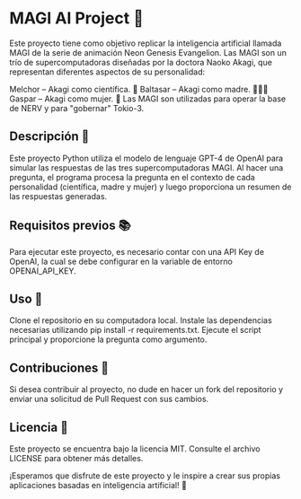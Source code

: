 # MAGI AI Project 🧠

Este proyecto tiene como objetivo replicar la inteligencia artificial llamada MAGI de la serie de animación Neon Genesis Evangelion. Las MAGI son un trío de supercomputadoras diseñadas por la doctora Naoko Akagi, que representan diferentes aspectos de su personalidad:

Melchor – Akagi como científica. 🔬
Baltasar – Akagi como madre. 👩‍👧‍👦
Gaspar – Akagi como mujer. 💃
Las MAGI son utilizadas para operar la base de NERV y para "gobernar" Tokio-3.

## Descripción 📝

Este proyecto Python utiliza el modelo de lenguaje GPT-4 de OpenAI para simular las respuestas de las tres supercomputadoras MAGI. Al hacer una pregunta, el programa procesa la pregunta en el contexto de cada personalidad (científica, madre y mujer) y luego proporciona un resumen de las respuestas generadas.

## Requisitos previos 📚

Para ejecutar este proyecto, es necesario contar con una API Key de OpenAI, la cual se debe configurar en la variable de entorno OPENAI_API_KEY.

## Uso 🚀

Clone el repositorio en su computadora local.
Instale las dependencias necesarias utilizando pip install -r requirements.txt.
Ejecute el script principal y proporcione la pregunta como argumento.

## Contribuciones 👥

Si desea contribuir al proyecto, no dude en hacer un fork del repositorio y enviar una solicitud de Pull Request con sus cambios.

## Licencia 📄

Este proyecto se encuentra bajo la licencia MIT. Consulte el archivo LICENSE para obtener más detalles.

¡Esperamos que disfrute de este proyecto y le inspire a crear sus propias aplicaciones basadas en inteligencia artificial! 🤖
